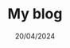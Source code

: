---
layout: "layouts/blog.liquid"
title: "My blog"
description: "My blog about art, code, and technology."
date: "20/04/2024"
---